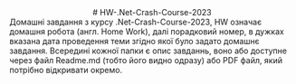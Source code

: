 <center>
# HW-.Net-Crash-Course-2023
</center>
Домашні завдання з курсу .Net-Crash-Course-2023, HW означає домашня робота (англ. Home Work), далі порадковий номер, в дужках вказана дата проведення теми згідно якої було задато домашнє завдання. 
Всередині кожної папки є опис завданнь, воно або доступне через файл Readme.md (тобто його видно одразу) або PDF файл, який потрібно відкривати окремо.
